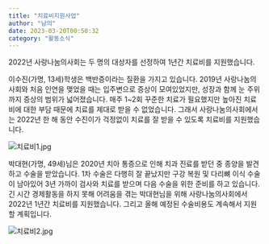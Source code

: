 ```yaml
---
title: "치료비지원사업"
author: "남의"
date: 2023-03-20T00:50:32
category: "활동소식"
---
```


2022년 사랑나눔의사회는 두 명의 대상자를 선정하여 1년간 치료비를 지원했습니다.

이수진(가명, 13세)학생은 백반증이라는 질환을 가지고 있습니다. 2019년 사랑나눔의사회와 처음 인연을 맺었을 때는 입주변으로 증상이 모여있었지만, 성장과 함께 눈 주위까지 증상의 범위가 넓어졌습니다. 매주 1~2회 꾸준한 치료가 필요했지만 높아진 치료비에 대한 부담 때문에 치료를 제대로 받을 수 없었습니다. 그래서 사랑나눔의사회에서는 2022년 한 해 동안 수진이가 걱정없이 치료를 잘 받을 수 있도록 치료비를 지원했습니다.

![치료비1.jpg](/files/attach/images/2318/944/034/2a48dc8bbb9ef77910d167e8f5b772bb.jpg)

박대현(가명, 49세)님은 2020년 치아 통증으로 인해 치과 진료를 받던 중 종양을 발견하고 수술을 받았습니다. 1차 수술은 다행히 잘 끝났지만 구강 복원 및 다리뼈 이식 수술이 남아있어 3년 가까이 검사와 치료를 받으며 다음 수술을 위한 준비를 하고 있습니다. 긴 시간 경제활동을 하지 못해 어려움을 겪는 박대현님을 위해 사랑나눔의사회에서 2022년 1년간 치료비를 지원했습니다. 그리고 올해 예정된 수술비용도 계속해서 지원할 계획입니다.

![치료비2.jpg](/files/attach/images/2318/944/034/f4396ae394587e3d671777f1fc8f6f2b.jpg)
